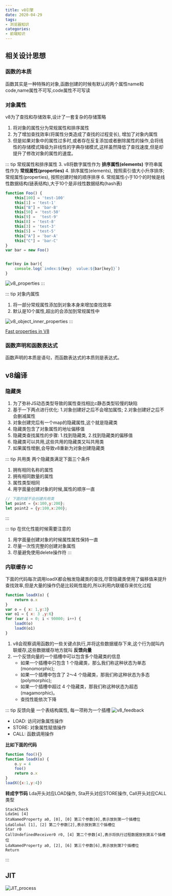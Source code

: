 ```yaml
---
title: v8引擎
date: 2020-04-29
tags:
- 浏览器知识
categories:
- 前端知识
---
```


## 相关设计思想
### 函数的本质
函数其实是一种特殊的对象,函数创建的时候有默认的两个属性name和code,name属性不可写,code属性不可写读
### 对象属性
v8为了查找和存储效率,设计了一套复杂的存储策略
1. 将对象的属性分为常规属性和排序属性
2. 为了增加查找效率(将属性分类造成了查找的过程变长), 增加了对象内属性
3. 但是如果对象中的属性过多时,或者存在反复添加或者删除属性的操作,会将线性的存储模式降级为非线性的字典存储模式,这样虽然降低了查找速度,但是却提升了修改对象的属性的速度。

::: tip 常规属性和排序属性
3. v8将数字属性作为 __排序属性(elements)__ 字符串属性作为 __常规属性(properties)__
4. 排序属性(elements), 按照索引值大小升序排序; 常规属性(properties), 按照创建时候的顺序排序
6. 常规属性小于10个的时候是线性数据结构(链表结构),大于10个是非线性数据结构(hash表)

```js
function Foo() {
    this[100] = 'test-100'
    this[1] = 'test-1'
    this["B"] = 'bar-B'
    this[50] = 'test-50'
    this[9] =  'test-9'
    this[8] = 'test-8'
    this[3] = 'test-3'
    this[5] = 'test-5'
    this["A"] = 'bar-A'
    this["C"] = 'bar-C'
}
var bar = new Foo()


for(key in bar){
    console.log(`index:${key}  value:${bar[key]}`)
}
```
<img :src="$withBase('/browser/v8_properties.png')" alt="v8_properties">
:::

::: tip 对象内属性
1. 将一部分常规属性添加到对象本身来增加查找效率
2. 默认是10个属性,超出的会添加到常规属性中
<img :src="$withBase('/browser/v8_object_inner_properties.png')" alt="v8_object_inner_properties">
:::

[Fast properties in V8](https://v8.dev/blog/fast-properties)

### 函数声明和函数表达式
函数声明的本质是语句，而函数表达式的本质则是表达式。

## v8编译
### 隐藏类
1. 为了弥补JS动态类型导致的属性查找相比c静态类型较慢的缺陷
2. 基于一下两点进行优化: 1.对象创建好之后不会增加属性; 2.对象创建好之后不会删减属性
3. 对象创建完后有一个map的隐藏属性,这个就是隐藏类
4. 隐藏类包含了对象属性的地址偏移值
5. 隐藏类查找属性的步骤: 1.找到隐藏类, 2.找到隐藏类的偏移值
6. 隐藏类可以共用,这些共用的隐藏类又叫共用类
7. 如果属性增删,会导致v8重新为对象创建隐藏类

::: tip 共用类 
两个隐藏类满足下面三个条件
1. 拥有相同名称的属性
2. 拥有相同数量的属性
3. 属性类型相同
4. 用字面量创建对象的时候,属性的顺序一直
```js
// 下面的就不会创建共用类
let point = {x:100,y:200};
let point2 = {y:100,x:200};
```
:::

::: tip 在优化性能时候需要注意的
1. 用字面量创建对象的时候属性属性保持一直
2. 尽量一次性完整的创建对象属性
3. 尽量避免使用delete操作符
:::

### 内联缓存 IC
下面的代码每次调用loadX都会触发隐藏类的查找,尽管隐藏类使用了偏移值来提升查找效率,但是大量的操作仍是比较耗性能的,所以利用内联缓存来优化过程
```js
function loadX(o) {
    return o.x
}
var o = { x: 1,y:3}
var o1 = { x: 3 ,y:6}
for (var i = 0; i < 90000; i++) {
    loadX(o)
    loadX(o1)
}
```
1. v8会观察调用函数的一些关键点执行,并将这些数据缓存下来,这个行为就叫内联缓存,这些数据缓存地方就叫 __反馈向量__
2. 一个反馈向量的一个插槽中可以包含多个隐藏类的信息
   - 如果一个插槽中只包含 1 个隐藏类，那么我们称这种状态为单态 (monomorphic); 
   - 如果一个插槽中包含了 2～4 个隐藏类，那我们称这种状态为多态 (polymorphic);
   - 如果一个插槽中超过 4 个隐藏类，那我们称这种状态为超态 (magamorphic)。
   - 查找性能依次下降

::: tip 反馈向量 
一个表结构属性, 每一项称为一个插槽
<img :src="$withBase('/browser/v8_feedback.png')" alt="v8_feedback">

- LOAD: 访问对象属性操作
- STORE: 对象属性赋值操作
- CALL: 函数调用操作

**比如下面的代码**
```js
function foo(){}
function loadX(o) { 
    o.y = 4
    foo()
    return o.x
}
loadX({x:1,y:4})
```
**转成字节码**
Lda开头对应LOAD操作, Sta开头对应STORE操作, Call开头对应CALL类型
```text
StackCheck
LdaSmi [4]
StaNamedProperty a0, [0], [0] 第三个参数[0],表示放到第一个插槽位
LdaGlobal [1], [2] 第二个参数[2],表示放到第三个插槽位
Star r0
CallUndefinedReceiver0 r0, [4] 第二个参数[4],表示将执行过程数据放到第五个插槽位
LdaNamedProperty a0, [2], [6] 第三个参数[6],表示放到第7个插槽位
Return
```
:::


## JIT
<img :src="$withBase('/browser/JIT_process.png')" alt="JIT_process">


[comment]: <> (https://segmentfault.com/a/1190000037435824)

[comment]: <> (https://docs.google.com/presentation/d/1YVWcMjrqbUZBnITUaIlo6-uqGCo2Q6iHNg1uz8JDeGY/edit#slide=id.p35)

[comment]: <> (https://source.chromium.org/)

[comment]: <> (https://segmentfault.com/a/1190000018806562)
